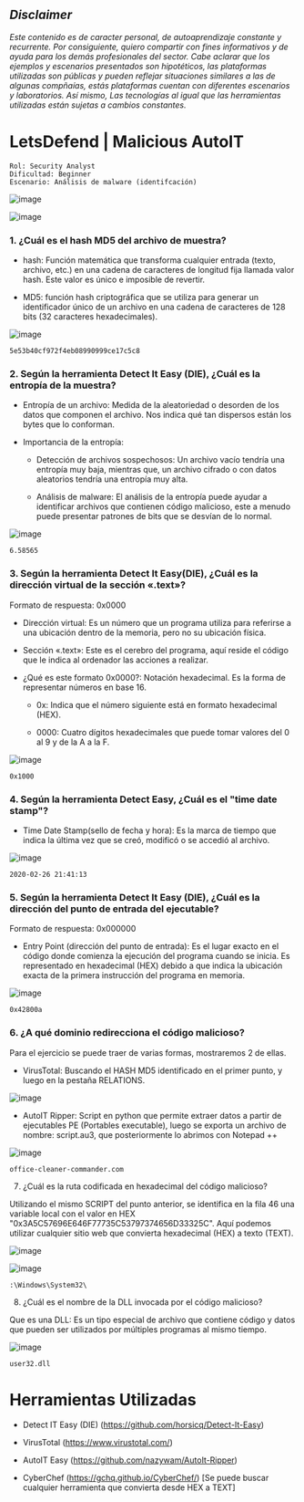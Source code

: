 ## *Disclaimer*

*Este contenido es de caracter personal, de autoaprendizaje constante y recurrente. Por consiguiente, quiero compartir con fines informativos y de ayuda  para los demás profesionales del sector. Cabe aclarar que los ejemplos y escenarios presentados son hipotéticos, las plataformas utilizadas son públicas y pueden reflejar situaciones similares a las de algunas compñaías, estás plataformas cuentan con diferentes escenarios y laboratorios. Así mismo, Las tecnologías al igual que las herramientas utilizadas están sujetas a cambios constantes.*

# LetsDefend | Malicious AutoIT

    Rol: Security Analyst
    Dificultad: Beginner
    Escenario: Análisis de malware (identifcación)

![image](https://github.com/jccerquera/LetsDef-Beg_MaliciousAutoIT/blob/main/img/Malicious-AutoIT.JPG "Lets Defend - Malicious AutoIT")

![image](https://github.com/jccerquera/LetsDef-Beg_MaliciousAutoIT/blob/main/img/openChallenge.jpg "Open Challenge")

### 1. ¿Cuál es el hash MD5 del archivo de muestra? ###
	
- hash: Función matemática que transforma cualquier entrada (texto, archivo, etc.) en una cadena de caracteres de longitud fija llamada valor hash. Este valor es único e imposible de revertir.
	
- MD5: función hash criptográfica que se utiliza para generar un identificador único de un archivo en una cadena de caracteres de 128 bits (32 caracteres hexadecimales).

![image](https://github.com/jccerquera/LetsDef-Beg_MaliciousAutoIT/blob/main/img/1-hashMD5.jpg "Hash: MD5")

	5e53b40cf972f4eb08990999ce17c5c8
	
	
### 2. Según la herramienta Detect It Easy (DIE), ¿Cuál es la entropía de la muestra? ###
	
- Entropía de un archivo: Medida de la aleatoriedad o desorden de los datos que componen el archivo. Nos indica qué tan dispersos están los bytes que lo conforman.
	
- Importancia de la entropía:
  
	+ Detección de archivos sospechosos: Un archivo  vacío tendría una entropía muy baja, mientras que, un archivo cifrado o con datos aleatorios tendría una entropía muy alta.

	+ Análisis de malware: El análisis de la entropía puede ayudar a identificar archivos que contienen código malicioso, este a menudo puede presentar patrones de bits que se desvían de lo normal.

![image](https://github.com/jccerquera/LetsDef-Beg_MaliciousAutoIT/blob/main/img/2-entropy.jpg "Entropy")

	6.58565


### 3. Según la herramienta Detect It Easy(DIE), ¿Cuál es la dirección virtual de la sección «.text»? ###

Formato de respuesta: 0x0000
	
- Dirección virtual: Es un número que un programa utiliza para referirse a una ubicación dentro de la memoria, pero no su ubicación física.

- Sección «.text»: Este es el cerebro del programa, aquí reside el código que le indica al ordenador las acciones a realizar.

- ¿Qué es este formato 0x0000?: Notación hexadecimal. Es la forma de representar números en base 16.

	+ 0x: Indica que el número siguiente está en formato hexadecimal (HEX).
 
 	+ 0000: Cuatro dígitos hexadecimales que puede tomar valores del 0 al 9 y de la A a la F.

![image](https://github.com/jccerquera/LetsDef-Beg_MaliciousAutoIT/blob/main/img/3-virtualAddress.jpg "Virtual Address")

	0x1000


### 4. Según la herramienta Detect Easy, ¿Cuál es el "time date stamp"? ###
	
- Time Date Stamp(sello de fecha y hora): Es la marca de tiempo que indica la última vez que se creó, modificó o se accedió al archivo.

![image](https://github.com/jccerquera/LetsDef-Beg_MaliciousAutoIT/blob/main/img/4-timeDateStamp.jpg "Time Date Stamp")

	2020-02-26 21:41:13


### 5. Según la herramienta Detect It Easy (DIE), ¿Cuál es la dirección del punto de entrada del ejecutable? ###
Formato de respuesta: 0x000000
	
- Entry Point (dirección del punto de entrada): Es el lugar exacto en el código donde comienza la ejecución del programa cuando se inicia. Es representado en hexadecimal (HEX) debido a que indica la ubicación exacta de la primera instrucción del programa en memoria.

![image](https://github.com/jccerquera/LetsDef-Beg_MaliciousAutoIT/blob/main/img/5-entryPoint.jpg "Entry Point")
	
	0x42800a


### 6. ¿A qué dominio redirecciona el código malicioso? ###

Para el ejercicio se puede traer de varias formas, mostraremos 2 de ellas.

- VirusTotal: Buscando el HASH MD5 identificado en el primer punto, y luego en la pestaña RELATIONS.

![image](https://github.com/jccerquera/LetsDef-Beg_MaliciousAutoIT/blob/main/img/6-1-domain.jpg "VirusTotal")

- AutoIT Ripper: Script en python que permite extraer datos a partir de ejecutables PE (Portables executable), luego se exporta un archivo de nombre: script.au3, que posteriormente lo abrimos con Notepad ++

![image](https://github.com/jccerquera/LetsDef-Beg_MaliciousAutoIT/blob/main/img/6-2-domain.jpg "AutoIT Ripper")
	
	office-cleaner-commander.com

	
7. ¿Cuál es la ruta codificada en hexadecimal del código malicioso?

Utilizando el mismo SCRIPT del punto anterior, se identifica en la fila 46 una variable local con el valor en HEX "0x3A5C57696E646F77735C53797374656D33325C". Aquí podemos utilizar cualquier sitio web que convierta hexadecimal (HEX) a texto (TEXT).

![image](https://github.com/jccerquera/LetsDef-Beg_MaliciousAutoIT/blob/main/img/7-nameHEX.jpg "Name HEX")

![image](https://github.com/jccerquera/LetsDef-Beg_MaliciousAutoIT/blob/main/img/7-nameTEXT.jpg "Name TEXT")

	:\Windows\System32\
	

8. ¿Cuál es el nombre de la DLL invocada por el código malicioso?

Que es una DLL: Es un tipo especial de archivo que contiene código y datos que pueden ser utilizados por múltiples programas al mismo tiempo.

![image](https://github.com/jccerquera/LetsDef-Beg_MaliciousAutoIT/blob/main/img/8-dllCall.jpg "DLL Name")

	user32.dll


# Herramientas Utilizadas

- Detect IT Easy (DIE) (https://github.com/horsicq/Detect-It-Easy)

- VirusTotal (https://www.virustotal.com/)

- AutoIT Easy (https://github.com/nazywam/AutoIt-Ripper)

- CyberChef (https://gchq.github.io/CyberChef/) [Se puede buscar cualquier herramienta que convierta desde HEX a TEXT]
